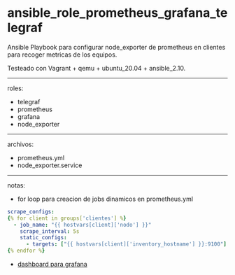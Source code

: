 # ansible_role_prometheus_grafana_telegraf

Ansible Playbook para configurar node_exporter de prometheus en clientes para recoger metricas de los equipos.

Testeado con Vagrant + qemu + ubuntu_20.04 + ansible_2.10.

----

roles:
- telegraf
- prometheus
- grafana
- node_exporter

----

archivos:
- prometheus.yml
- node_exporter.service

----

notas:
- for loop para creacion de jobs dinamicos en prometheus.yml

```yaml
scrape_configs:
{% for client in groups['clientes'] %}
  - job_name: "{{ hostvars[client]['nodo'] }}"
    scrape_interval: 5s
    static_configs:
      - targets: ["{{ hostvars[client]['inventory_hostname'] }}:9100"]
{% endfor %}
```

- [dashboard para grafana](https://grafana.com/grafana/dashboards/15172-node-exporter-for-prometheus-dashboard-based-on-11074/)